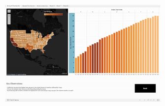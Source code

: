 ![Tableau Preview](https://github.com/NirvanaDogra/Credit_Analysis_AAP/blob/master/tableauPreview.gif)
